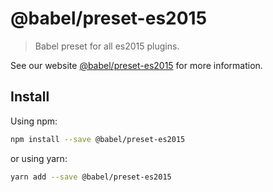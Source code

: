 # @babel/preset-es2015

> Babel preset for all es2015 plugins.

See our website [@babel/preset-es2015](https://babeljs.io/docs/en/next/babel-preset-es2015.html) for more information.

## Install

Using npm:

```sh
npm install --save @babel/preset-es2015
```

or using yarn:

```sh
yarn add --save @babel/preset-es2015
```
